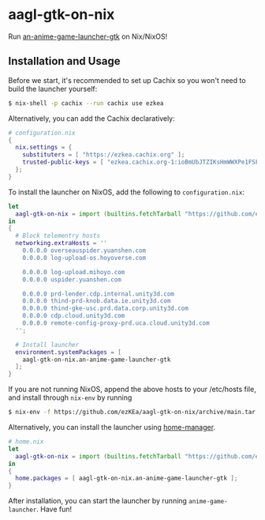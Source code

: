 # aagl-gtk-on-nix
Run [an-anime-game-launcher-gtk](https://github.com/an-anime-team/an-anime-game-launcher-gtk) on Nix/NixOS!

## Installation and Usage

Before we start, it's recommended to set up Cachix so you won't need to build the launcher yourself:
```sh
$ nix-shell -p cachix --run cachix use ezkea
```
Alternatively, you can add the Cachix declaratively:
```nix
# configuration.nix
{
  nix.settings = {
    substituters = [ "https://ezkea.cachix.org" ];
    trusted-public-keys = [ "ezkea.cachix.org-1:ioBmUbJTZIKsHmWWXPe1FSFbeVe+afhfgqgTSNd34eI=" ];
  };
}
```
To install the launcher on NixOS, add the following to `configuration.nix`:
```nix
let
  aagl-gtk-on-nix = import (builtins.fetchTarball "https://github.com/ezKEa/aagl-gtk-on-nix/archive/main.tar.gz"){ inherit pkgs; };
in
{
  # Block telementry hosts
  networking.extraHosts = ''
    0.0.0.0 overseauspider.yuanshen.com
    0.0.0.0 log-upload-os.hoyoverse.com

    0.0.0.0 log-upload.mihoyo.com
    0.0.0.0 uspider.yuanshen.com

    0.0.0.0 prd-lender.cdp.internal.unity3d.com
    0.0.0.0 thind-prd-knob.data.ie.unity3d.com
    0.0.0.0 thind-gke-usc.prd.data.corp.unity3d.com
    0.0.0.0 cdp.cloud.unity3d.com
    0.0.0.0 remote-config-proxy-prd.uca.cloud.unity3d.com
  '';

  # Install launcher
  environment.systemPackages = [
    aagl-gtk-on-nix.an-anime-game-launcher-gtk
  ];
}
```
If you are not running NixOS, append the above hosts to your /etc/hosts file, and install through `nix-env` by running
```sh
$ nix-env -f https://github.com/ezKEa/aagl-gtk-on-nix/archive/main.tar.gz -iA an-anime-game-launcher-gtk
```
Alternatively, you can install the launcher using [home-manager](https://github.com/nix-community/home-manager).
```nix
# home.nix
let
  aagl-gtk-on-nix = import (builtins.fetchTarball "https://github.com/ezKEa/aagl-gtk-on-nix/archive/main.tar.gz"){ inherit pkgs; };
in
{
  home.packages = [ aagl-gtk-on-nix.an-anime-game-launcher-gtk ];
}
```
After installation, you can start the launcher by running `anime-game-launcher`. Have fun!
